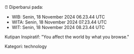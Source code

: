 ⏰ Diperbarui pada:
- WIB: Senin, 18 November 2024 06.23.44 UTC
- WITA: Senin, 18 November 2024 07.23.44 UTC
- WIT: Senin, 18 November 2024 08.23.44 UTC

Kutipan Inspiratif:
"You affect the world by what you browse."


Kategori: technology

